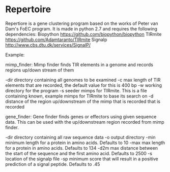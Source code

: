 # Repertoire
Repertiore is a gene clustering program based on the works of Peter van Dam's FoEC program. 
It is made in python 2.7 and requires the following dependencies:
Biopython
https://github.com/biopython/biopython
TIRmite 
https://github.com/Adamtaranto/TIRmite
Signalp
http://www.cbs.dtu.dk/services/SignalP/

Example: 

mimp_finder:
Mimp finder finds TIR elements in a genome and records regions up/down stream of them

-dir directory containing all genomes to be examined
-c max length of TIR elements that are recorded, the default value for this is 400 bp
-w working directory for the program
-s seeder mimps for TIRmite. This is a file containing known, example mimps for TIRmite to base its search on
-d distance of the region up/downstream  of the mimp that is recorded that is recorded


gene_finder:
Gene finder finds genes or effectors using given sequence data. This can be used with the up/downstream region recorded from mimp finder.

-dir directory containing all raw sequence data
-o output directory
-min minimum length for a protein in amino acids. Defaults to 10
-max max length for a protein in amino acids. Defaults to 134
-d2m max distance between the start of the sequence and the first amino acid. Defaults to 2500
-s location of the signalp file
-sp minimum score that will result in a positive prediction of a signal peptide. Defaults to .45
